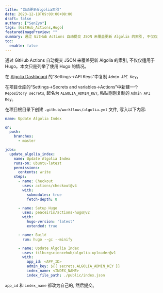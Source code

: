 ```yaml
---
title: "自动更新Algolia索引"
date: 2023-12-18T09:00:00+08:00
draft: false
authors: ["SenZyo"]
tags: [GitHub_Actions,Hugo]
featuredImagePreview: ""
summary: 通过 GitHub Actions 自动提交 JSON 来覆盖更新 Algolia 的索引, 不仅仅适用于 Hugo。
toc:
  enable: false
---
```


通过 GitHub Actions 自动提交 JSON 来覆盖更新 Algolia 的索引, 不仅仅适用于 Hugo。本文只是列举了使用 Hugo 的情况。

在 [Algolia Dashboard](https://dashboard.algolia.com/account/api-keys/) 的“Settings→API Keys”中复制 `Admin API Key`。

在项目仓库的“Settings→Secrets and variables→Actions”中新建一个 `Repository secrets`, 起名为 `ALGOLIA_ADMIN_KEY`, 粘贴刚刚复制的 `Admin API Key`。

在项目根目录下创建 `.github/workflows/algolia.yml` 文件, 写入以下内容:

```yaml
name: Update Algolia Index

on:
  push:
    branches:
      - master

jobs:
  update_algolia_index:
    name: Update Algolia Index
    runs-on: ubuntu-latest
    permissions:
      contents: write
    steps:
      - name: Checkout
        uses: actions/checkout@v4
        with:
          submodules: true
          fetch-depth: 0

      - name: Setup Hugo
        uses: peaceiris/actions-hugo@v2
        with:
          hugo-version: 'latest'
          extended: true

      - name: Build
        run: hugo --gc --minify

      - name: Update Algolia Index
        uses: tilburgsciencehub/algolia-uploader@v1
        with:
          app_id: <APP_ID>
          admin_key: ${{ secrets.ALGOLIA_ADMIN_KEY }}
          index_name: <INDEX_NAME>
          index_file_path: ./public/index.json
```

`app_id` 和 `index_name` 都改为自己的, 然后提交。

